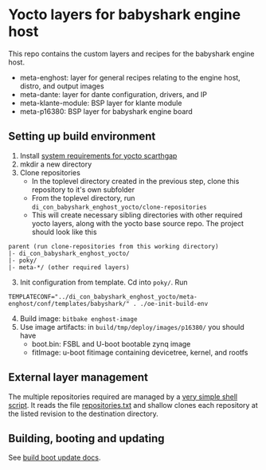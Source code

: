 # Yocto layers for babyshark engine host

This repo contains the custom layers and recipes for the babyshark engine host.

- meta-enghost: layer for general recipes relating to the engine host, distro, and output images
- meta-dante: layer for dante configuration, drivers, and IP
- meta-klante-module: BSP layer for klante module
- meta-p16380: BSP layer for babyshark engine board


## Setting up build environment
1. Install [system requirements for yocto scarthgap](https://docs.yoctoproject.org/scarthgap/ref-manual/system-requirements.html#ubuntu-and-debian)
2. mkdir a new directory
3. Clone repositories
    - In the toplevel directory created in the previous step, clone this
      repository to it's own subfolder
    - From the toplevel directory, run
      `di_con_babyshark_enghost_yocto/clone-repositories`
    - This will create necessary sibling directories with other required yocto
      layers, along with the yocto base source repo.
The project should look like this
```
parent (run clone-repositories from this working directory)
|- di_con_babyshark_enghost_yocto/
|- poky/
|- meta-*/ (other required layers)
```
3. Init configuration from template. Cd into `poky/`. Run
```
TEMPLATECONF="../di_con_babyshark_enghost_yocto/meta-enghost/conf/templates/babyshark/" . ./oe-init-build-env
```
4. Build image: `bitbake enghost-image`
5. Use image artifacts: in `build/tmp/deploy/images/p16380/` you should have
    - boot.bin: FSBL and U-boot bootable zynq image
    - fitImage: u-boot fitimage containing devicetree, kernel, and rootfs


## External layer management
The multiple repositories required are managed by a [very simple shell script](./clone-repositories).
It reads the file [repositories.txt](./repositories.txt) and shallow clones
each repository at the listed revision to the destination directory.

## Building, booting and updating
See [build boot update docs](./docs/boot_fs_and_update.md).

